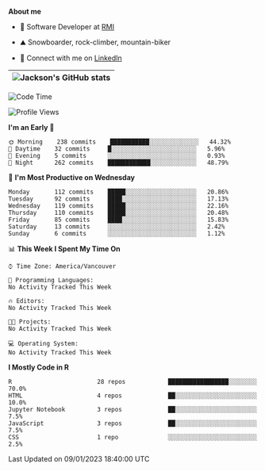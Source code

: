 **About me**

- 💼 Software Developer at [RMI](https://rmi.org/)

- ⛰️ Snowboarder, rock-climber, mountain-biker

- 📱 Connect with me on [LinkedIn](https://www.linkedin.com/in/jackson-hoffart/)

|<img align="center" src="https://github-readme-stats.vercel.app/api?username=jdhoffa&show_icons=true&include_all_commits=true&hide_border=true" alt="Jackson's GitHub stats" /></a>|
| ------------- |
 
<!--START_SECTION:waka-->
![Code Time](http://img.shields.io/badge/Code%20Time-8%20hrs%2043%20mins-blue)

![Profile Views](http://img.shields.io/badge/Profile%20Views-41-blue)

**I'm an Early 🐤** 

```text
🌞 Morning    238 commits    ███████████░░░░░░░░░░░░░░   44.32% 
🌆 Daytime    32 commits     █░░░░░░░░░░░░░░░░░░░░░░░░   5.96% 
🌃 Evening    5 commits      ░░░░░░░░░░░░░░░░░░░░░░░░░   0.93% 
🌙 Night      262 commits    ████████████░░░░░░░░░░░░░   48.79%

```
📅 **I'm Most Productive on Wednesday** 

```text
Monday       112 commits    █████░░░░░░░░░░░░░░░░░░░░   20.86% 
Tuesday      92 commits     ████░░░░░░░░░░░░░░░░░░░░░   17.13% 
Wednesday    119 commits    █████░░░░░░░░░░░░░░░░░░░░   22.16% 
Thursday     110 commits    █████░░░░░░░░░░░░░░░░░░░░   20.48% 
Friday       85 commits     ████░░░░░░░░░░░░░░░░░░░░░   15.83% 
Saturday     13 commits     ░░░░░░░░░░░░░░░░░░░░░░░░░   2.42% 
Sunday       6 commits      ░░░░░░░░░░░░░░░░░░░░░░░░░   1.12%

```


📊 **This Week I Spent My Time On** 

```text
⌚︎ Time Zone: America/Vancouver

💬 Programming Languages: 
No Activity Tracked This Week

🔥 Editors: 
No Activity Tracked This Week

🐱‍💻 Projects: 
No Activity Tracked This Week

💻 Operating System: 
No Activity Tracked This Week

```

**I Mostly Code in R** 

```text
R                        28 repos            █████████████████░░░░░░░░   70.0% 
HTML                     4 repos             ██░░░░░░░░░░░░░░░░░░░░░░░   10.0% 
Jupyter Notebook         3 repos             ██░░░░░░░░░░░░░░░░░░░░░░░   7.5% 
JavaScript               3 repos             ██░░░░░░░░░░░░░░░░░░░░░░░   7.5% 
CSS                      1 repo              ░░░░░░░░░░░░░░░░░░░░░░░░░   2.5%

```



 Last Updated on 09/01/2023 18:40:00 UTC
<!--END_SECTION:waka-->
